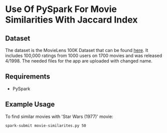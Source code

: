 # Use Of PySpark For Movie Similarities With Jaccard Index 

## Dataset
The dataset is the MovieLens 100K Dataset that can be found [here](https://grouplens.org/datasets/movielens/). It includes 100,000 ratings from 1000 users on 1700 movies and was released 4/1998. The needed files for the app are uploaded with changed name.

## Requirements
- PySpark

## Example Usage
To find similar movies with 'Star Wars (1977)' movie:
```
spark-submit movie-similarites.py 50
```